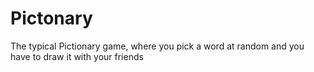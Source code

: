 # Pictonary
The typical Pictionary game, where you pick a word at random and you have to draw it with your friends
